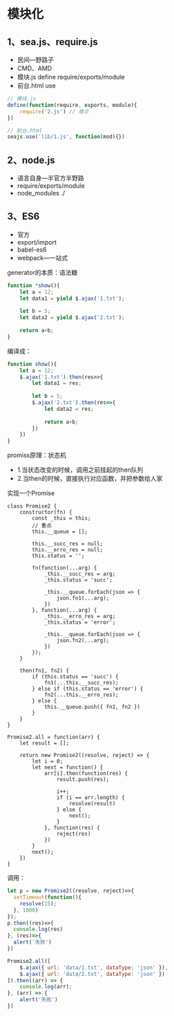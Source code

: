 # 模块化

## 1、sea.js、require.js	
- 民间—野路子
- CMD、AMD
- 模块.js	define require/exports/module
- 前台.html	use

``` js
// 模块.js
define(function(require, exports, module){
	require('2.js') // 难点
})
```
``` js
// 前台.html
seajs.use('lib/1.js', function(mod){})
```

## 2、node.js
- 语言自身—半官方半野路
- require/exports/module
- node_modules ./

## 3、ES6
- 官方
- export/import
- babel-es6
- webpack—一站式

generator的本质：语法糖

``` js
function *show(){
	let a = 12;
	let data1 = yield $.ajax('1.txt');
	
	let b = 5;
	let data2 = yield $.ajax('2.txt');
	
	return a+b;
}
```
编译成：

``` js
function show(){
	let a = 12;
	$.ajax('1.txt').then(res=>{
		let data1 = res;
		
		let b = 5;
		$.ajax('2.txt').then(res=>{
			let data2 = res;
			
			return a+b;
		})
	})
}
```

promiss原理：状态机

- 1.当状态改变的时候，调用之前挂起的then队列
- 2.当then的时候，直接执行对应函数，并把参数给人家 

实现一个Promise

```
class Promise2 {
    constructor(fn) {
        const _this = this;
        // 重点
        this.__queue = [];

        this.__succ_res = null;
        this.__erro_res = null;
        this.status = '';

        fn(function(...arg) {
            _this.__succ_res = arg;
            _this.status = 'succ';

            _this.__queue.forEach(json => {
                json.fn1(...arg);
            })
        }, function(...arg) {
            _this.__erro_res = arg;
            _this.status = 'error';

            _this.__queue.forEach(json => {
                json.fn2(...arg);
            })
        });
    }

    then(fn1, fn2) {
        if (this.status == 'succ') {
            fn1(...this.__succ_res);
        } else if (this.status == 'error') {
            fn2(...this.__erro_res);
        } else {
            this.__queue.push({ fn1, fn2 })
        }
    }
}

Promise2.all = function(arr) {
    let result = [];

    return new Promise2((resolve, reject) => {
        let i = 0;
        let next = function() {
            arr[i].then(function(res) {
                result.push(res);

                i++;
                if (i == arr.length) {
                    resolve(result)
                } else {
                    next();
                }
            }, function(res) {
                reject(res)
            })
        }
        next();
    })
}
```

调用：

``` js
let p = new Promise2((resolve, reject)=>{
  setTimeout(function(){
    resolve(15);
  }, 1000)
});
p.then((res)=>{
  console.log(res)
}, (res)=>{
  alert('失败')
})

Promise2.all([
    $.ajax({ url: 'data/1.txt', dataType: 'json' }),
    $.ajax({ url: 'data/2.txt', dataType: 'json' })
]).then((arr) => {
    console.log(arr);
}, (arr) => {
    alert('失败')
})
```